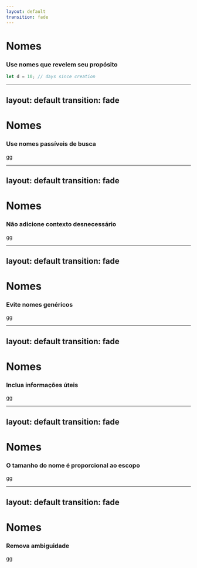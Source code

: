 ```yaml
---
layout: default
transition: fade
---
```


# Nomes

### Use nomes que revelem seu propósito

```ts
let d = 10; // days since creation
```

---
layout: default
transition: fade
---

# Nomes

### Use nomes passíveis de busca

gg

---
layout: default
transition: fade
---

# Nomes

### Não adicione contexto desnecessário

gg

---
layout: default
transition: fade
---

# Nomes

### Evite nomes genéricos

gg

---
layout: default
transition: fade
---

# Nomes

### Inclua informações úteis

gg

---
layout: default
transition: fade
---

# Nomes

### O tamanho do nome é proporcional ao escopo

gg

---
layout: default
transition: fade
---

# Nomes

### Remova ambiguidade

gg